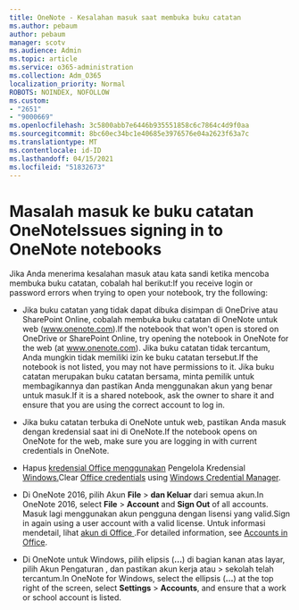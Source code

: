 ```yaml
---
title: OneNote - Kesalahan masuk saat membuka buku catatan
ms.author: pebaum
author: pebaum
manager: scotv
ms.audience: Admin
ms.topic: article
ms.service: o365-administration
ms.collection: Adm_O365
localization_priority: Normal
ROBOTS: NOINDEX, NOFOLLOW
ms.custom:
- "2651"
- "9000669"
ms.openlocfilehash: 3c5800abb7e6446b935551858c6c7864c4d9f0aa
ms.sourcegitcommit: 8bc60ec34bc1e40685e3976576e04a2623f63a7c
ms.translationtype: MT
ms.contentlocale: id-ID
ms.lasthandoff: 04/15/2021
ms.locfileid: "51832673"
---
```

# <a name="issues-signing-in-to-onenote-notebooks"></a><span data-ttu-id="c27ec-102">Masalah masuk ke buku catatan OneNote</span><span class="sxs-lookup"><span data-stu-id="c27ec-102">Issues signing in to OneNote notebooks</span></span>

<span data-ttu-id="c27ec-103">Jika Anda menerima kesalahan masuk atau kata sandi ketika mencoba membuka buku catatan, cobalah hal berikut:</span><span class="sxs-lookup"><span data-stu-id="c27ec-103">If you receive login or password errors when trying to open your notebook, try the following:</span></span>

- <span data-ttu-id="c27ec-104">Jika buku catatan yang tidak dapat dibuka disimpan di OneDrive atau SharePoint Online, cobalah membuka buku catatan di OneNote untuk web (www.onenote.com).</span><span class="sxs-lookup"><span data-stu-id="c27ec-104">If the notebook that won't open is stored on OneDrive or SharePoint Online, try opening the notebook in OneNote for the web (at www.onenote.com).</span></span> <span data-ttu-id="c27ec-105">Jika buku catatan tidak tercantum, Anda mungkin tidak memiliki izin ke buku catatan tersebut.</span><span class="sxs-lookup"><span data-stu-id="c27ec-105">If the notebook is not listed, you may not have permissions to it.</span></span> <span data-ttu-id="c27ec-106">Jika buku catatan merupakan buku catatan bersama, minta pemilik untuk membagikannya dan pastikan Anda menggunakan akun yang benar untuk masuk.</span><span class="sxs-lookup"><span data-stu-id="c27ec-106">If it is a shared notebook, ask the owner to share it and ensure that you are using the correct account to log in.</span></span>

- <span data-ttu-id="c27ec-107">Jika buku catatan terbuka di OneNote untuk web, pastikan Anda masuk dengan kredensial saat ini di OneNote.</span><span class="sxs-lookup"><span data-stu-id="c27ec-107">If the notebook opens on OneNote for the web, make sure you are logging in with current credentials in OneNote.</span></span> 

- <span data-ttu-id="c27ec-108">Hapus [kredensial Office menggunakan](https://docs.microsoft.com/office/troubleshoot/error-messages/another-account-already-signed-in#step-3-clear-cached-credentials-on-the-computer) Pengelola Kredensial [Windows.](https://support.microsoft.com/help/4026814/windows-accessing-credential-manager)</span><span class="sxs-lookup"><span data-stu-id="c27ec-108">Clear [Office credentials](https://docs.microsoft.com/office/troubleshoot/error-messages/another-account-already-signed-in#step-3-clear-cached-credentials-on-the-computer) using [Windows Credential Manager](https://support.microsoft.com/help/4026814/windows-accessing-credential-manager).</span></span>

- <span data-ttu-id="c27ec-109">Di OneNote 2016, pilih Akun **File**  >   **dan Keluar** dari semua akun.</span><span class="sxs-lookup"><span data-stu-id="c27ec-109">In OneNote 2016, select **File** > **Account** and **Sign Out** of all accounts.</span></span> <span data-ttu-id="c27ec-110">Masuk lagi menggunakan akun pengguna dengan lisensi yang valid.</span><span class="sxs-lookup"><span data-stu-id="c27ec-110">Sign in again using a user account with a valid license.</span></span> <span data-ttu-id="c27ec-111">Untuk informasi mendetail, lihat [ akun di Office ](https://support.office.com/article/accounts-in-office-628ea040-f265-49de-b986-be09c3ebf8a9).</span><span class="sxs-lookup"><span data-stu-id="c27ec-111">For detailed information, see [Accounts in Office](https://support.office.com/article/accounts-in-office-628ea040-f265-49de-b986-be09c3ebf8a9).</span></span>

- <span data-ttu-id="c27ec-112">Di OneNote untuk Windows, pilih elipsis (**...**) di bagian kanan atas layar, pilih Akun Pengaturan , dan pastikan akun kerja atau  >  sekolah telah tercantum.</span><span class="sxs-lookup"><span data-stu-id="c27ec-112">In OneNote for Windows, select the ellipsis (**…**) at the top right of the screen, select **Settings** > **Accounts**, and ensure that a work or school account is listed.</span></span>